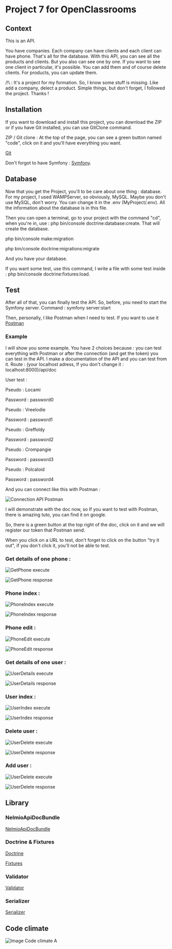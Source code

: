 # Project 7 for OpenClassrooms

## Context 

This is an API. 

You have companies. Each company can have clients and each client can have phone. That's all for the database. With this API, you can see all the products and clients. 
But you also can see one by one. If you want to see one client in particular, it's possible. You can add them and of course delete clients. For products, you can update them. 

/!\ : It's a project for my formation. So, I know some stuff is missing. Like add a company, delect a product. Simple things, but don't forget, I followed the project. Thanks !

## Installation  

If you want to download and install this project, you can download the ZIP or if you have Git installed, you can use GitClone command. 

ZIP / Git clone : At the top of the page, you can see a green button named "code", click on it and you'll have everything you want. 

[Git](https://git-scm.com/downloads)

Don't forgot to have Symfony : [Symfony](https://symfony.com/doc/current/index.html).

## Database

Now that you get the Project, you'll to be care about one thing : database. For my project, I used WAMPServer, so obviously, MySQL. Maybe you don't use MySQL, don't worry. 
You can change it in the .env (MyProject/.env). All the information about the database is in this file. 

Then you can open a terminal, go to your project with the command "cd", when you're in, use : php bin/console doctrine:database:create. That will create the database. 

php bin/console make:migration

php bin/console doctrine:migrations:migrate

And you have your database. 

If you want some test, use this command, I write a file with some test inside : php bin/console doctrine:fixtures:load.

## Test 

After all of that, you can finally test the API. So, before, you need to start the Symfony server. Command : symfony server:start

Then, personally, I like Postman when I need to test. If you want to use it [Postman](https://www.postman.com/)

### Example 

I will show you some example. You have 2 choices because : you can test everything with Postman or after the connection (and get the token) you can test in the API. 
I make a documentation of the API and you can test from it. Route : (your localhost adress, If you don't change it : localhost:8000)/api/doc

User test : 

Pseudo : Locami

Password : password0

Pseudo : Vreelodie

Password : password1

Pseudo : Greffoldy

Password : password2

Pseudo : Crompangie

Password : password3

Pseudo : Polcaloid

Password : password4

And you can connect like this with Postman : 

![Connection API Postman](https://i.imgur.com/lThjIzA.png)

I will demonstrate with the doc now, so If you want to test with Postman, there is amazing tuto, you can find it on google. 

So, there is a green button at the top right of the doc, click on it and we will register our token that Postman send.

When you click on a URL to test, don't forget to click on the button "try it out", if you don't click it, you'll not be able to test.

### Get details of one phone : 

![GetPhone execute](https://i.imgur.com/JsPudeg.png)

![GetPhone response](https://i.imgur.com/nvZtywc.png)

### Phone index : 

![PhoneIndex execute](https://i.imgur.com/oq4RfbR.png)

![PhoneIndex response](https://i.imgur.com/9E99iyn.png)

### Phone edit : 

![PhoneEdit execute](https://i.imgur.com/yMuxMJm.png)

![PhoneEdit response](https://i.imgur.com/ssgGiX5.png)

### Get details of one user : 

![UserDetails execute](https://i.imgur.com/DPu1dEv.png)

![UserDetails response](https://i.imgur.com/mwH72dX.png)

### User index : 

![UserIndex execute](https://i.imgur.com/LW1Y1ql.png)

![UserIndex response](https://i.imgur.com/TEspbab.png)

### Delete user : 

![UserDelete execute](https://i.imgur.com/0jVRIKi.png)

![UserDelete response](https://i.imgur.com/wDrOrRk.png)

### Add user : 

![UserDelete execute](https://i.imgur.com/rXVtA6R.png)

![UserDelete response](https://i.imgur.com/ofwoMD6.png)

## Library 

### NelmioApiDocBundle

[NelmioApiDocBundle](https://symfony.com/doc/4.x/bundles/NelmioApiDocBundle/index.html)

### Doctrine & Fixtures

[Doctrine](https://symfony.com/doc/current/doctrine.html)

[Fixtures](https://symfony.com/doc/current/bundles/DoctrineFixturesBundle/index.html)

### Validator

[Validator](https://symfony.com/doc/current/validation.html)

### Serializer 

[Serializer](https://symfony.com/doc/current/components/serializer.html)

## Code climate

![Image Code climate A](https://i.imgur.com/QQhqMtR.png)

